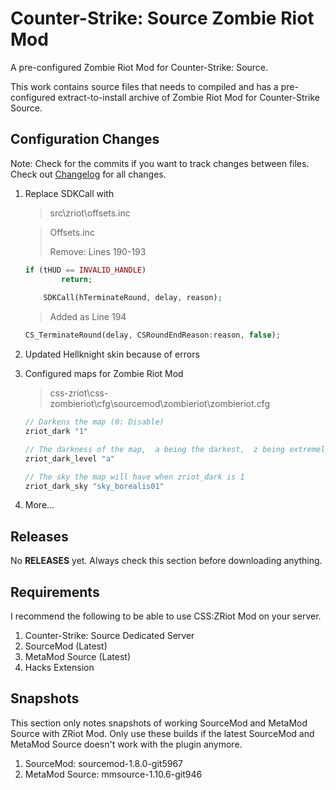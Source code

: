 # Counter-Strike: Source Zombie Riot Mod
A pre-configured Zombie Riot Mod for Counter-Strike: Source.

This work contains source files that needs to compiled and has a pre-configured extract-to-install archive of Zombie Riot Mod for Counter-Strike Source.

## Configuration Changes

Note: Check for the commits if you want to track changes between files. Check out [Changelog](changelog.md) for all changes.

1. Replace SDKCall with 

   >src\zriot\offsets.inc

   > Offsets.inc
   >
   > Remove: Lines 190-193

   ```php
   if (tHUD == INVALID_HANDLE)
           return;
       
       SDKCall(hTerminateRound, delay, reason);
   ```

   > Added as Line 194

   ```php
   CS_TerminateRound(delay, CSRoundEndReason:reason, false);
   ```

2. Updated Hellknight skin because of errors

3. Configured maps for Zombie Riot Mod

   > css-zriot\css-zombieriot\cfg\sourcemod\zombieriot\zombieriot.cfg

   ````c#
   // Darkens the map (0: Disable)
   zriot_dark "1"
   
   // The darkness of the map,  a being the darkest,  z being extremely bright when zriot_dark is 1 (n: Default)
   zriot_dark_level "a"
   
   // The sky the map will have when zriot_dark is 1
   zriot_dark_sky "sky_borealis01"
   ````

4. More...

## Releases

No **RELEASES** yet. Always check this section before downloading anything.

## Requirements

I recommend the following to be able to use CSS:ZRiot Mod on your server.

1. Counter-Strike: Source Dedicated Server
2. SourceMod (Latest)
3. MetaMod Source (Latest)
4. Hacks Extension

## Snapshots

This section only notes snapshots of working SourceMod and MetaMod Source with ZRiot Mod. Only use these builds if the latest SourceMod and MetaMod Source doesn't work with the plugin anymore.

1. SourceMod: sourcemod-1.8.0-git5967
2. MetaMod Source: mmsource-1.10.6-git946